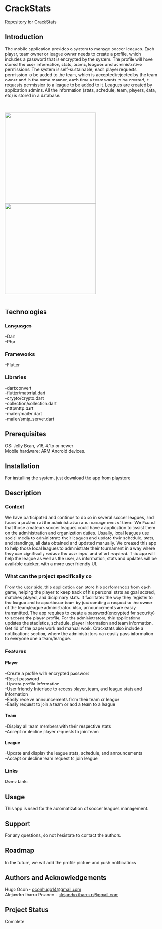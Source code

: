 # CrackStats
Repository for CrackStats

## Introduction
The mobile application provides a system to manage soccer leagues. Each player, team owner or league owner needs to create a profile, which includes a password that is encrypted by the system. The profile will have stored the user information, stats, teams, leagues and administrative permissions. The system is self-sustainable, each player requests permission to be added to the team, which is accepted/rejected by the team owner and in the same manner, each time a team wants to be created, it requests permission to a league to be added to it. Leagues are created by application admins. All the information (stats, schedule, team, players, data, etc) is stored in a database. 

<br/><br/>
<img src = "Images/csmain.PNG" width = "300" style="float:left" > 
<img src = "Images/csdemo1.PNG" width = "300" style="position:static;left:200px">
<br/><br/>

## Technologies
### Languages
-Dart<br/>
-Php<br/>
### Frameworks
-Flutter<br/>
### Libraries
-dart:convert <br/>
-flutter/material.dart<br/>
-crypto/crypto.dart<br/>
-collection/collection.dart<br/>
-http/http.dart<br/>
-mailer/mailer.dart<br/>
-mailer/smtp_server.dart<br/>

## Prerequisites
OS: Jelly Bean, v16, 4.1.x or newer<br/>
Mobile hardware: ARM Android devices.
    
## Installation
For installing the system, just download the app from playstore

## Description
### Context
We have participated and continue to do so in several soccer leagues, and found a problem at the administration and management of them. We Found that those amateurs soccer leagues could have a application to assist them on the administration and organization duties. Usually, local leagues use social media to administrate their leagues and update their schedule, stats, and standings, all data obtained and updated manually.
We created this app to help those local leagues to administrate their tournament in a way where they can significally reduce the user input and effort required. This app will help the league as well as the user, as information, stats and updates will be available quicker, with a more user friendly UI.

### What can the project specifically do
From the user side, this application can store his perfomances from each game, helping the player to keep track of his personal stats as goal scored, matches played, and diciplinary stats. It facilitates the way they register to the league and to a particular team by just sending a request to the owner of the team/league administrator. Also, announcements are easily transmitted. The app requires to create a password(encrypted for security) to access the player profile.
For the administrators, this applications updates the stadistics, schedule, player information and team information. Get rid of the paper work and manual work. Crackstats also include a notifications section, where the administrators can easily pass information to everyone one a team/leangue.

### Features
#### Player
-Create a profile with encrypted password<br/>
-Reset password<br/>
-Update profile information<br/>
-User friendly Interface to access player, team, and league stats and information<br/>
-Easily receive announcements from their team or league<br/>
-Easily request to join a team or add a team to a league<br/>
#### Team
-Display all team members with their respective stats<br/>
-Accept or decline player requests to join team<br/>
#### League
-Update and display the league stats, schedule, and announcements<br/>
-Accept or decline team request to join league<br/>
	
### Links
Demo Link: 

## Usage
This app is used for the automatization of soccer leagues management.

## Support
For any questions, do not hesistate to contact the authors.

## Roadmap
In the future, we will add the profile picture and push notifications

## Authors and Acknowledgements
Hugo Ocon - oconhugo14@gmail.com <br/> Alejandro Ibarra Polanco - alejandro.ibarra.p@gmail.com 

## Project Status
Complete
